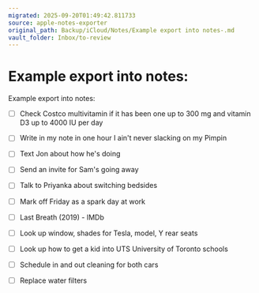 ```yaml
---
migrated: 2025-09-20T01:49:42.811733
source: apple-notes-exporter
original_path: Backup/iCloud/Notes/Example export into notes-.md
vault_folder: Inbox/to-review
---
```

# Example export into notes:

Example export into notes:

- [ ] Check Costco multivitamin if it has been one up to 300 mg and vitamin D3 up to 4000 IU per day
- [ ] Write in my note in one hour I ain't never slacking on my Pimpin
- [ ] Text Jon about how he's doing
- [ ] Send an invite for Sam's going away
- [ ] Talk to Priyanka about switching bedsides
- [ ] Mark off Friday as a spark day at work
- [ ] Last Breath (2019) - IMDb
- [ ] Look up window, shades for Tesla, model, Y rear seats
- [ ] Look up how to get a kid into UTS University of Toronto schools
- [ ] Schedule in and out cleaning for both cars
- [ ] Replace water filters

